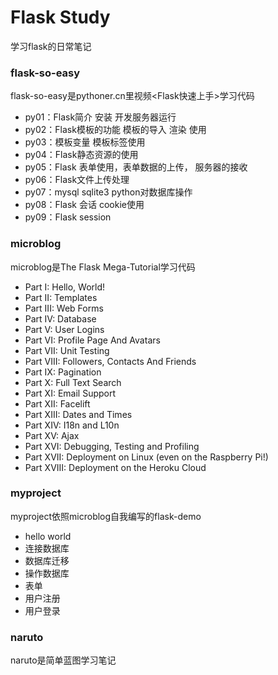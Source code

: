 Flask Study
===========
学习flask的日常笔记

### flask-so-easy

flask-so-easy是pythoner.cn里视频<Flask快速上手>学习代码
* py01：Flask简介 安装 开发服务器运行
* py02：Flask模板的功能 模板的导入 渲染 使用
* py03：模板变量 模板标签使用
* py04：Flask静态资源的使用
* py05：Flask 表单使用，表单数据的上传， 服务器的接收
* py06：Flask文件上传处理
* py07：mysql sqlite3 python对数据库操作
* py08：Flask 会话 cookie使用
* py09：Flask session

### microblog

microblog是The Flask Mega-Tutorial学习代码
* Part I: Hello, World!
* Part II: Templates
* Part III: Web Forms
* Part IV: Database
* Part V: User Logins
* Part VI: Profile Page And Avatars
* Part VII: Unit Testing
* Part VIII: Followers, Contacts And Friends
* Part IX: Pagination
* Part X: Full Text Search
* Part XI: Email Support
* Part XII: Facelift
* Part XIII: Dates and Times
* Part XIV: I18n and L10n
* Part XV: Ajax
* Part XVI: Debugging, Testing and Profiling
* Part XVII: Deployment on Linux (even on the Raspberry Pi!)
* Part XVIII: Deployment on the Heroku Cloud

### myproject
myproject依照microblog自我编写的flask-demo
* hello world
* 连接数据库
* 数据库迁移
* 操作数据库
* 表单
* 用户注册
* 用户登录

### naruto
naruto是简单蓝图学习笔记
